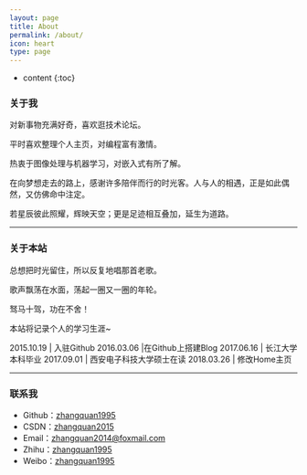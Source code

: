 ```yaml
---
layout: page
title: About
permalink: /about/
icon: heart
type: page
---
```


* content
{:toc}


### 关于我

对新事物充满好奇，喜欢逛技术论坛。

平时喜欢整理个人主页，对编程富有激情。

热衷于图像处理与机器学习，对嵌入式有所了解。

在向梦想走去的路上，感谢许多陪伴而行的时光客。人与人的相遇，正是如此偶然，又仿佛命中注定。

若星辰彼此照耀，辉映天空；更是足迹相互叠加，延生为道路。

---

### 关于本站

总想把时光留住，所以反复地唱那首老歌。

歌声飘荡在水面，荡起一圈又一圈的年轮。

驽马十驾，功在不舍！

本站将记录个人的学习生涯~

2015.10.19 | 入驻Github
2016.03.06 |在Github上搭建Blog
2017.06.16 | 长江大学本科毕业
2017.09.01 | 西安电子科技大学硕士在读
2018.03.26 | 修改Home主页

---


### 联系我

- Github：[zhangquan1995](https://github.com/zhangquan1995)
- CSDN：[zhangquan2015](https://blog.csdn.net/zhangquan2015)
- Email：[zhangquan2014@foxmail.com](mailto:zhangquan2014@foxmail.com)
- Zhihu：[zhangquan1995](https://www.zhihu.com/people/zhangquan1995)
- Weibo：[zhangquan1995](https://weibo.com/zhangquan1995)
